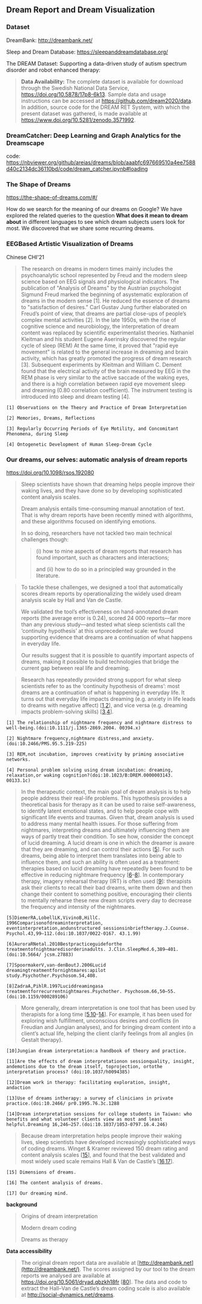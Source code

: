 ## Dream Report and Dream Visualization

### Dataset

DreamBank: http://dreambank.net/

Sleep and Dream Database: https://sleepanddreamdatabase.org/

The DREAM Dataset: Supporting a data-driven study of autism spectrum disorder and robot enhanced therapy: 

>**Data Availability:** The complete dataset is available for download through the Swedish National Data Service, https://doi.org/10.5878/17p8-6k13. Sample data and usage instructions can be accessed at https://github.com/dream2020/data. In addition, source code for the DREAM RET System, with which the present dataset was gathered, is made available at https://www.doi.org/10.5281/zenodo.3571992.



### DreamCatcher: Deep Learning and Graph Analytics for the Dreamscape

code: https://nbviewer.org/github/areias/dreams/blob/aaabfc697669510a4ee7588d40c2134dc36110bd/code/dream_catcher.ipynb#loading



### The Shape of Dreams

https://the-shape-of-dreams.com/#/

How do we search for the meaning of our dreams on Google? We have explored the related queries to the question **What does it mean to dream about** in different languages to see which dream subjects users look for most. We discovered that we share some recurring dreams.



### EEGBased Artistic Visualization of Dreams

Chinese CHI'21

> The research on dreams in modern times mainly includes the psychoanalytic school represented by Freud and the modern sleep science based on EEG signals and physiological indicators. The publication of "Analysis of Dreams" by the Austrian psychologist Sigmund Freud marked the beginning of asystematic exploration of dreams in the modern sense [1]. He reduced the essence of dreams to "satisfaction of desires." Carl Gustav Jung further elaborated on Freud’s point of view, that dreams are partial close-ups of people’s complex mental activities [2]. In the late 1950s, with the rise of cognitive science and neurobiology, the interpretation of dream content was replaced by scientific experimentalist theories. Nathaniel Kleitman and his student Eugene Aserinsky discovered the regular cycle of sleep (REM) At the same time, it proved that "rapid eye movement" is related to the general increase in dreaming and brain activity, which has greatly promoted the progress of dream research [3]. Subsequent experiments by Kleitman and William C. Dement found that the electrical activity of the brain measured by EEG in the REM phase is very similar to the active saccade of the waking eyes, and there is a high correlation between rapid eye movement sleep and dreaming (0.80 correlation coefficient). The instrument testing is introduced into sleep and dream testing [4].

```
[1] Observations on the Theory and Practice of Dream Interpretation

[2] Memories, Dreams, Reflections

[3] Regularly Occurring Periods of Eye Motility, and Concomitant Phenomena, during Sleep

[4] Ontogenetic Development of Human Sleep-Dream Cycle
```





### Our dreams, our selves: automatic analysis of dream reports

https://doi.org/10.1098/rsos.192080

> Sleep scientists have shown that dreaming helps people improve their waking lives, and they have done so by developing sophisticated content analysis scales. 
>
> Dream analysis entails time-consuming manual annotation of text. That is why dream reports have been recently mined with algorithms, and these algorithms focused on identifying emotions. 
>
> In so doing, researchers have not tackled two main technical challenges though: 
>
> > (i) how to mine aspects of dream reports that research has found important, such as characters and interactions; 
> >
> > and (ii) how to do so in a principled way grounded in the literature. 

> To tackle these challenges, we designed a tool that automatically scores dream reports by operationalizing the widely used dream analysis scale by Hall and Van de Castle. 
>
> We validated the tool’s effectiveness on hand-annotated dream reports (the average error is 0.24), scored 24 000 reports—far more than any previous study—and tested what sleep scientists call the ‘continuity hypothesis’ at this unprecedented scale: we found supporting evidence that dreams are a continuation of what happens in everyday life. 
>
> Our results suggest that it is possible to quantify important aspects of dreams, making it possible to build technologies that bridge the current gap between real life and dreaming.

>Research has repeatedly provided strong support for what sleep scientists refer to as the ‘continuity hypothesis of dreams’: most dreams are a continuation of what is happening in everyday life. It turns out that everyday life impacts dreaming (e.g. anxiety in life leads to dreams with negative affect) [[1](https://royalsocietypublishing.org/doi/10.1098/rsos.192080#RSOS192080C1),[2](https://royalsocietypublishing.org/doi/10.1098/rsos.192080#RSOS192080C2)], and vice versa (e.g. dreaming impacts problem-solving skills) [[3](https://royalsocietypublishing.org/doi/10.1098/rsos.192080#RSOS192080C3),[4](https://royalsocietypublishing.org/doi/10.1098/rsos.192080#RSOS192080C4)].

```
[1] The relationship of nightmare frequency and nightmare distress to well-being.(doi:10.1111/j.1365-2869.2004. 00394.x)

[2] Nightmare frequency,nightmare distress,and anxiety.(doi:10.2466/PMS.95.5.219-225)

[3] REM,not incubation, improves creativity by priming associative networks.

[4] Personal problem solving using dream incubation: dreaming, relaxation,or waking cognition?(doi:10.1023/B:DREM.0000003143. 00133.1c)
```

>In the therapeutic context, the main goal of dream analysis is to help people address their real-life problems. This hypothesis provides a theoretical basis for therapy as it can be used to raise self-awareness, to identify latent emotional states, and to help people cope with significant life events and traumas. Given that, dream analysis is used to address many mental health issues. For those suffering from nightmares, interpreting dreams and ultimately influencing them are ways of partly treat their condition. To see how, consider the concept of lucid dreaming. A lucid dream is one in which the dreamer is aware that they are dreaming, and can control their actions [[5](https://royalsocietypublishing.org/doi/10.1098/rsos.192080#RSOS192080C5)]. For such dreams, being able to interpret them translates into being able to influence them, and such an ability is often used as a treatment: therapies based on lucid dreaming have repeatedly been found to be effective in reducing nightmare frequency [[6](https://royalsocietypublishing.org/doi/10.1098/rsos.192080#RSOS192080C6)–[8](https://royalsocietypublishing.org/doi/10.1098/rsos.192080#RSOS192080C8)]. In contemporary therapy, imagery rehearsal therapy (IRT) is often used [[9](https://royalsocietypublishing.org/doi/10.1098/rsos.192080#RSOS192080C9)]: therapists ask their clients to recall their bad dreams, write them down and then change their content to something positive, encouraging their clients to mentally rehearse these new dream scripts every day to decrease the frequency and intensity of the nightmares.

```
[5]DiemerRA,LobellLK,VivinoB,HillC. 1996Comparisonofdreaminterpretation, eventinterpretation,andunstructured sessionsinbrieftherapy.J.Counse. Psychol.43,99–112.(doi:10.1037/0022-0167. 43.1.99)

[6]AuroraRNetal.2010Bestpracticeguideforthe treatmentofnightmaredisorderinadults. J.Clin.SleepMed.6,389–401.(doi:10.5664/ jcsm.27883)

[7]SpoormakerV,van-denBoutJ.2006Lucid dreamingtreatmentfornightmares:apilot study.Psychother.Psychosom.54,408.

[8]ZadraA,PihlR.1997Luciddreamingasa treatmentforrecurrentnightmares.Psychother. Psychosom.66,50–55.(doi:10.1159/000289106)
```



>More generally, dream interpretation is one tool that has been used by therapists for a long time [[5](https://royalsocietypublishing.org/doi/10.1098/rsos.192080#RSOS192080C5),[10](https://royalsocietypublishing.org/doi/10.1098/rsos.192080#RSOS192080C10)–[14](https://royalsocietypublishing.org/doi/10.1098/rsos.192080#RSOS192080C14)]. For example, it has been used for exploring wish fulfillment, unconscious desires and conflicts (in Freudian and Jungian analyses), and for bringing dream content into a client’s actual life, helping the client clarify feelings from all angles (in Gestalt therapy).

```
[10]Jungian dream interpretation:a handbook of theory and practice.

[11]Are the effects of dream interpretationon sessionquality, insight, andemotions due to the dream itself, toprojection, ortothe interpretation process? (doi:10.1037/h0094385)

[12]Dream work in therapy: facilitating exploration, insight, andaction

[13]Use of dreams intherapy: a survey of clinicians in private practice.(doi:10.2466/ pr0.1995.76.3c.1288

[14]Dream interpretation sessions for college students in Taiwan: who benefits and what volunteer clients view as most and least helpful.Dreaming 16,246–257.(doi:10.1037/1053-0797.16.4.246)
```



>Because dream interpretation helps people improve their waking lives, sleep scientists have developed increasingly sophisticated ways of coding dreams. Winget & Kramer reviewed 150 dream rating and content analysis scales [[15](https://royalsocietypublishing.org/doi/10.1098/rsos.192080#RSOS192080C15)], and found that the best validated and most widely used scale remains Hall & Van de Castle’s [[16](https://royalsocietypublishing.org/doi/10.1098/rsos.192080#RSOS192080C16),[17](https://royalsocietypublishing.org/doi/10.1098/rsos.192080#RSOS192080C17)].

```
[15] Dimensions of dreams.

[16] The content analysis of dreams.

[17] Our dreaming mind.
```



**background**

>Origins of dream interpretation
>
>Modern dream coding
>
>Dreams as therapy

**Data accessibility**

> The original dream report data are available at [http://dreambank.net](http://dreambank.net/). The scores assigned by our tool to the dream reports we analysed are available at https://doi.org/10.5061/dryad.qbzkh18fr [[80](https://royalsocietypublishing.org/doi/10.1098/rsos.192080#RSOS192080C80)]. The data and code to extract the Hall–Van de Castle’s dream coding scale is also available at http://social-dynamics.net/dreams.







 

